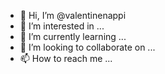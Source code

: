 - 👋 Hi, I’m @valentinenappi
- 👀 I’m interested in ...
- 🌱 I’m currently learning ...
- 💞️ I’m looking to collaborate on ...
- 📫 How to reach me ...

<!---
valentinenappi/valentinenappi is a ✨ special ✨ repository because its `README.md` (this file) appears on your GitHub profile.
You can click the Preview link to take a look at your changes.
--->
